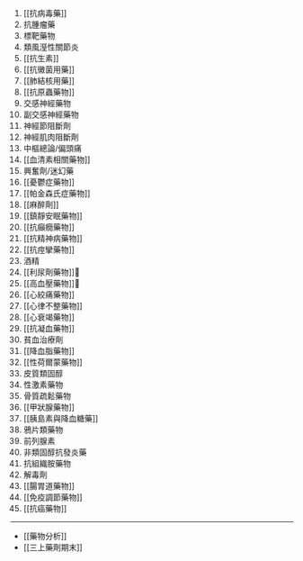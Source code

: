 1. [[抗病毒藥]]
2. 抗腫瘤藥
3. 標靶藥物
4. 類風溼性關節炎
5. [[抗生素]]
6. [[抗黴菌用藥]]
7. [[肺結核用藥]]
8. [[抗原蟲藥物]]
9. 交感神經藥物
10. 副交感神經藥物
11. 神經節阻斷劑
12. 神經肌肉阻斷劑
13. 中樞總論/偏頭痛
14. [[血清素相關藥物]]
15. 興奮劑/迷幻藥
16. [[憂鬱症藥物]]
17. [[帕金森氏症藥物]]
18. [[麻醉劑]]
19. [[鎮靜安眠藥物]]
20. [[抗癲癇藥物]]
21. [[抗精神病藥物]]
22. [[抗痙攣藥物]]
23.  酒精
24. [[利尿劑藥物]]🚧
25. [[高血壓藥物]]🚧
26. [[心絞痛藥物]]
27. [[心律不整藥物]]
28. [[心衰竭藥物]]
29. [[抗凝血藥物]]
30. 貧血治療劑
31. [[降血脂藥物]]
32. [[性荷爾蒙藥物]]
33. 皮質類固醇
34. 性激素藥物
35. 骨質疏鬆藥物
36. [[甲狀腺藥物]]
37. [[胰島素與降血糖藥]]
38. 鴉片類藥物
39. 前列腺素
40. 非類固醇抗發炎藥
41. 抗組織胺藥物
42. 解毒劑
43. [[腸胃道藥物]]
44. [[免疫調節藥物]]
45. [[抗癌藥物]]
---
- [[藥物分析]]
- [[三上藥劑期末]]